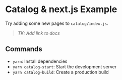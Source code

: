# Catalog & next.js Example

Try adding some new pages to `catalog/index.js`.

> *TK: Add link to docs*

## Commands

- `yarn`: Install dependencies
- `yarn catalog-start`: Start the development server
- `yarn catalog-build`: Create a production build
